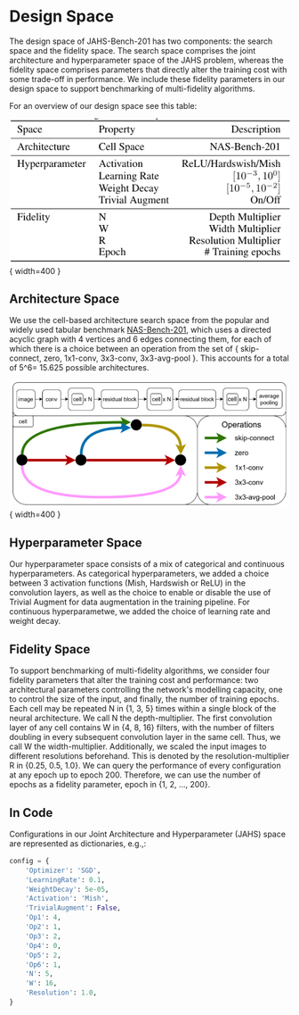 # Design Space

The design space of JAHS-Bench-201 has two components: the search space and the fidelity space.
The search space comprises the joint architecture and hyperparameter space of the JAHS problem, whereas the fidelity space comprises parameters that directly alter the training cost with some trade-off in performance.
We include these fidelity parameters in our design space to support benchmarking of multi-fidelity algorithms.

For an overview of our design space see this table:

![Design Space](images/overview_design_space.png){ width=400 }


## Architecture Space

We use the cell-based architecture search space from the popular and widely used tabular benchmark [NAS-Bench-201](https://arxiv.org/abs/2001.00326),
which uses a directed acyclic graph with 4 vertices and 6 edges connecting them, for each of which there is a choice between an operation from the set of { skip-connect, zero, 1x1-conv, 3x3-conv, 3x3-avg-pool }.
This accounts for a total of 5^6= 15.625 possible architectures.

![Architecture](images/architecture.png){ width=400 }

## Hyperparameter Space

Our hyperparameter space consists of a mix of categorical and continuous hyperparameters.
As categorical hyperparameters, we added a choice between 3 activation functions (Mish, Hardswish or ReLU) in the convolution layers, as well as the choice to enable or disable the use of Trivial Augment for data augmentation in the training pipeline.
For continuous hyperparametwe, we added the choice of learning rate and weight decay.

## Fidelity Space

To support benchmarking of multi-fidelity algorithms, we consider four fidelity parameters that alter the training cost and performance:
two architectural parameters controlling the network's modelling capacity, one to control the size of the input, and finally, the number of training epochs.
Each cell may be repeated N in {1, 3, 5} times within a single block of the neural architecture.
We call N the depth-multiplier.
The first convolution layer of any cell contains W in {4, 8, 16} filters, with the number of filters doubling in every subsequent convolution layer in the same cell.
Thus, we call W the width-multiplier.
Additionally, we scaled the input images to different resolutions beforehand.
This is denoted by the resolution-multiplier R in {0.25, 0.5, 1.0}.
We can query the performance of every configuration at any epoch up to epoch 200.
Therefore, we can use the number of epochs as a fidelity parameter, epoch in {1, 2, ..., 200}.


## In Code

Configurations in our Joint Architecture and Hyperparameter (JAHS) space are represented as dictionaries, e.g.,:

```python
config = {
    'Optimizer': 'SGD',
    'LearningRate': 0.1,
    'WeightDecay': 5e-05,
    'Activation': 'Mish',
    'TrivialAugment': False,
    'Op1': 4,
    'Op2': 1,
    'Op3': 2,
    'Op4': 0,
    'Op5': 2,
    'Op6': 1,
    'N': 5,
    'W': 16,
    'Resolution': 1.0,
}
```
